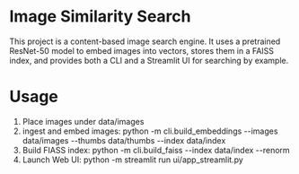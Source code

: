 # Image Similarity Search
This project is a content-based image search engine.
It uses a pretrained ResNet-50 model to embed images into vectors, stores them in a FAISS index, and provides both a CLI and a Streamlit UI for searching by example.

# Usage
1. Place images under data/images
2. ingest and embed images: python -m cli.build_embeddings --images data/images --thumbs data/thumbs --index data/index
3. Build FIASS index: python -m cli.build_faiss --index data/index --renorm
4. Launch Web UI: python -m streamlit run ui/app_streamlit.py
